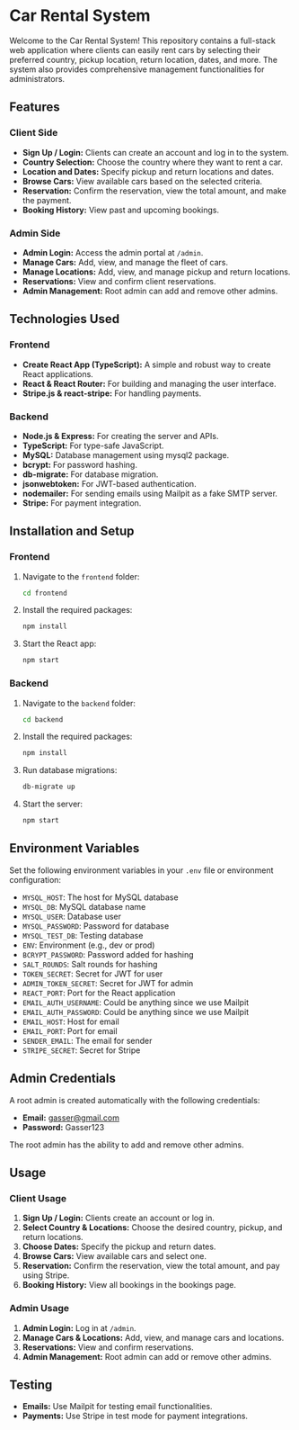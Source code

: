 # Car Rental System

Welcome to the Car Rental System! This repository contains a full-stack web application where clients can easily rent cars by selecting their preferred country, pickup location, return location, dates, and more. The system also provides comprehensive management functionalities for administrators.

## Features

### Client Side

- **Sign Up / Login:** Clients can create an account and log in to the system.
- **Country Selection:** Choose the country where they want to rent a car.
- **Location and Dates:** Specify pickup and return locations and dates.
- **Browse Cars:** View available cars based on the selected criteria.
- **Reservation:** Confirm the reservation, view the total amount, and make the payment.
- **Booking History:** View past and upcoming bookings.

### Admin Side

- **Admin Login:** Access the admin portal at `/admin`.
- **Manage Cars:** Add, view, and manage the fleet of cars.
- **Manage Locations:** Add, view, and manage pickup and return locations.
- **Reservations:** View and confirm client reservations.
- **Admin Management:** Root admin can add and remove other admins.

## Technologies Used

### Frontend

- **Create React App (TypeScript):** A simple and robust way to create React applications.
- **React & React Router:** For building and managing the user interface.
- **Stripe.js & react-stripe:** For handling payments.

### Backend

- **Node.js & Express:** For creating the server and APIs.
- **TypeScript:** For type-safe JavaScript.
- **MySQL:** Database management using mysql2 package.
- **bcrypt:** For password hashing.
- **db-migrate:** For database migration.
- **jsonwebtoken:** For JWT-based authentication.
- **nodemailer:** For sending emails using Mailpit as a fake SMTP server.
- **Stripe:** For payment integration.

## Installation and Setup

### Frontend

1. Navigate to the `frontend` folder:
   ```bash
   cd frontend
   ```
2. Install the required packages:
   ```bash
   npm install
   ```
3. Start the React app:
   ```bash
   npm start
   ```

### Backend

1. Navigate to the `backend` folder:
   ```bash
   cd backend
   ```
2. Install the required packages:
   ```bash
   npm install
   ```
3. Run database migrations:
   ```bash
   db-migrate up
   ```
4. Start the server:
   ```bash
   npm start
   ```

## Environment Variables

Set the following environment variables in your `.env` file or environment configuration:

- `MYSQL_HOST`: The host for MySQL database
- `MYSQL_DB`: MySQL database name
- `MYSQL_USER`: Database user
- `MYSQL_PASSWORD`: Password for database
- `MYSQL_TEST_DB`: Testing database
- `ENV`: Environment (e.g., dev or prod)
- `BCRYPT_PASSWORD`: Password added for hashing
- `SALT_ROUNDS`: Salt rounds for hashing
- `TOKEN_SECRET`: Secret for JWT for user
- `ADMIN_TOKEN_SECRET`: Secret for JWT for admin
- `REACT_PORT`: Port for the React application
- `EMAIL_AUTH_USERNAME`: Could be anything since we use Mailpit
- `EMAIL_AUTH_PASSWORD`: Could be anything since we use Mailpit
- `EMAIL_HOST`: Host for email
- `EMAIL_PORT`: Port for email
- `SENDER_EMAIL`: The email for sender
- `STRIPE_SECRET`: Secret for Stripe

## Admin Credentials

A root admin is created automatically with the following credentials:

- **Email:** gasser@gmail.com
- **Password:** Gasser123

The root admin has the ability to add and remove other admins.

## Usage

### Client Usage

1. **Sign Up / Login:** Clients create an account or log in.
2. **Select Country & Locations:** Choose the desired country, pickup, and return locations.
3. **Choose Dates:** Specify the pickup and return dates.
4. **Browse Cars:** View available cars and select one.
5. **Reservation:** Confirm the reservation, view the total amount, and pay using Stripe.
6. **Booking History:** View all bookings in the bookings page.

### Admin Usage

1. **Admin Login:** Log in at `/admin`.
2. **Manage Cars & Locations:** Add, view, and manage cars and locations.
3. **Reservations:** View and confirm reservations.
4. **Admin Management:** Root admin can add or remove other admins.

## Testing

- **Emails:** Use Mailpit for testing email functionalities.
- **Payments:** Use Stripe in test mode for payment integrations.
